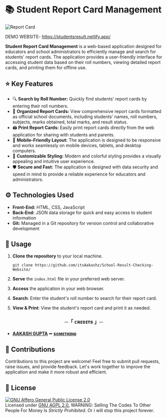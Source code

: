 # 📚 Student Report Card Management

![Report Card](https://telegra.ph/file/938af4154e480cc2c4d5c.png)

DEMO WEBSITE- https://studentsresult.netlify.app/



**Student Report Card Management** is a web-based application designed for educators and school administrators to efficiently manage and search for students' report cards. The application provides a user-friendly interface for accessing student data based on their roll numbers, viewing detailed report cards, and printing them for offline use.

## ⭐ Key Features

- 🔍 **Search by Roll Number:** Quickly find students' report cards by entering their roll numbers.
- 📝 **Organized Report Cards:** View comprehensive report cards formatted as official school documents, including students' names, roll numbers, subjects, marks obtained, total marks, and result status.
- 🖨️ **Print Report Cards:** Easily print report cards directly from the web application for sharing with students and parents.
- 📱 **Mobile-Friendly Layout:** The application is designed to be responsive and works seamlessly on mobile devices, tablets, and desktop computers.
- 🎨 **Customizable Styling:** Modern and colorful styling provides a visually appealing and intuitive user experience.
- 🛡️ **Secure and Fast:** The application is designed with data security and speed in mind to provide a reliable experience for educators and administrators.

## ⚙️ Technologies Used

- **Front-End:** HTML, CSS, JavaScript
- **Back-End:** JSON data storage for quick and easy access to student information
- **Git:** Managed in a Git repository for version control and collaborative development

## 🚀 Usage

1. **Clone the repository** to your local machine.
    ```shell
    git clone https://github.com/itsAakashz/School-Result-Checking-Website/
    ```

2. **Serve** the `index.html` file in your preferred web server.

3. **Access** the application in your web browser.

4. **Search**: Enter the student's roll number to search for their report card.

5. **View & Print**: View the student's report card and print it as needed.


<h3 align="center">
    ─「 ᴄʀᴇᴅɪᴛs 」─
</h3>

- <b>[AAKASH GUPTA](https://github.com/itsAakashz/School-Result-Checking-Website/)  ➻  [sᴏᴍᴇᴛʜɪɴɢ](https://github.com/itsAakashz/School-Result-Checking-Website/) </b>


## 🤝 Contributions
Contributions to this project are welcome! Feel free to submit pull requests, raise issues, and provide feedback. Let's work together to improve the application and make it more robust and efficient.

## 📄 License
[![GNU Affero General Public License 2.0](https://www.gnu.org/graphics/agplv3-155x51.png)](https://www.gnu.org/licenses/agpl-3.0.en.html#header)    
Licensed under [GNU AGPL 2.0.](https://github.com/itsAakashz/School-Result-Checking-Website/blob/main/LICENSES)
WARNING: Selling The Codes To Other People For Money Is *Strictly Prohibited*. Or i will stop this project forever.

